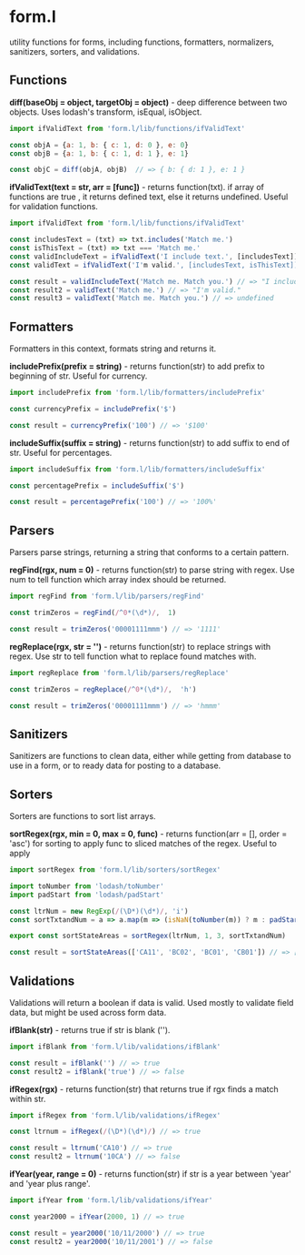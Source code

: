 # form.l

utility functions for forms, including functions, formatters, normalizers, sanitizers, sorters, and validations.

## Functions

**diff(baseObj = object, targetObj = object)** - deep difference between two objects. Uses lodash's transform, isEqual, isObject.

```javascript
import ifValidText from 'form.l/lib/functions/ifValidText'

const objA = {a: 1, b: { c: 1, d: 0 }, e: 0}
const objB = {a: 1, b: { c: 1, d: 1 }, e: 1}

const objC = diff(objA, objB)  // => { b: { d: 1 }, e: 1 }
```

**ifValidText(text = str, arr = [func])** - returns function(txt). if array of functions are true , it returns defined text, else it returns undefined. Useful for validation functions.

```javascript
import ifValidText from 'form.l/lib/functions/ifValidText'

const includesText = (txt) => txt.includes('Match me.')
const isThisText = (txt) => txt === 'Match me.'
const validIncludeText = ifValidText('I include text.', [includesText])
const validText = ifValidText('I'm valid.', [includesText, isThisText])

const result = validIncludeText('Match me. Match you.') // => "I include text."
const result2 = validText('Match me.') // => "I'm valid."
const result3 = validText('Match me. Match you.') // => undefined
```

## Formatters

Formatters in this context, formats string and returns it.

**includePrefix(prefix = string)** - returns function(str) to add prefix to beginning of str. Useful for currency.

```javascript
import includePrefix from 'form.l/lib/formatters/includePrefix'

const currencyPrefix = includePrefix('$')

const result = currencyPrefix('100') // => '$100'
```

**includeSuffix(suffix = string)** - returns function(str) to add suffix to end of str. Useful for percentages.

```javascript
import includeSuffix from 'form.l/lib/formatters/includeSuffix'

const percentagePrefix = includeSuffix('$')

const result = percentagePrefix('100') // => '100%'
```

## Parsers

Parsers parse strings, returning a string that conforms to a certain pattern.

**regFind(rgx, num = 0)** - returns function(str) to parse string with regex. Use num to tell function which array index should be returned.

```javascript
import regFind from 'form.l/lib/parsers/regFind'

const trimZeros = regFind(/^0*(\d*)/,  1)

const result = trimZeros('00001111mmm') // => '1111'
```

**regReplace(rgx, str = '')** - returns function(str) to replace strings with regex. Use str to tell function what to replace found matches with.

```javascript
import regReplace from 'form.l/lib/parsers/regReplace'

const trimZeros = regReplace(/^0*(\d*)/,  'h')

const result = trimZeros('00001111mmm') // => 'hmmm'
```

## Sanitizers

Sanitizers are functions to clean data, either while getting from database to use in a form, or to ready data for posting to a database.

## Sorters

Sorters are functions to sort list arrays.

**sortRegex(rgx, min = 0, max = 0, func)** - returns function(arr = [], order = 'asc') for sorting to apply func to sliced matches of the regex. Useful to apply

```javascript
import sortRegex from 'form.l/lib/sorters/sortRegex'

import toNumber from 'lodash/toNumber'
import padStart from 'lodash/padStart'

const ltrNum = new RegExp(/(\D*)(\d*)/, 'i')
const sortTxtandNum = a => a.map(m => (isNaN(toNumber(m)) ? m : padStart(m, 4, '0'))).join('')

export const sortStateAreas = sortRegex(ltrNum, 1, 3, sortTxtandNum)

const result = sortStateAreas(['CA11', 'BC02', 'BC01', 'CB01']) // => ['BC01', 'BC02', 'CA11', 'CB01']
```

## Validations

Validations will return a boolean if data is valid. Used mostly to validate field data, but might be used across form data.

**ifBlank(str)** - returns true if str is blank ('').

```javascript
import ifBlank from 'form.l/lib/validations/ifBlank'

const result = ifBlank('') // => true
const result2 = ifBlank('true') // => false
```

**ifRegex(rgx)** - returns function(str) that returns true if rgx finds a match within str.

```javascript
import ifRegex from 'form.l/lib/validations/ifRegex'

const ltrnum = ifRegex(/(\D*)(\d*)/) // => true

const result = ltrnum('CA10') // => true
const result2 = ltrnum('10CA') // => false
```

**ifYear(year, range = 0)** - returns function(str) if str is a year between 'year' and 'year plus range'.

```javascript
import ifYear from 'form.l/lib/validations/ifYear'

const year2000 = ifYear(2000, 1) // => true

const result = year2000('10/11/2000') // => true
const result2 = year2000('10/11/2001') // => false
```